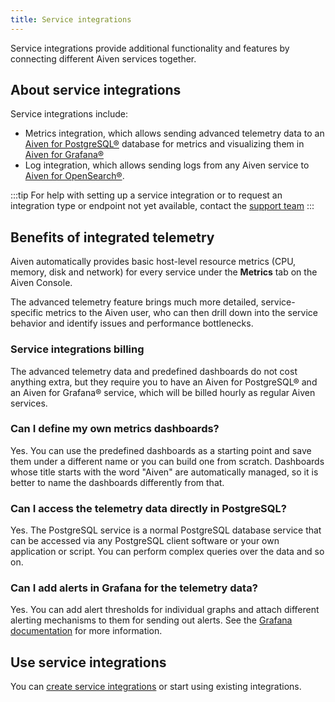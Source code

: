 ```yaml
---
title: Service integrations
---
```


Service integrations provide additional functionality and features by connecting different Aiven services together.

## About service integrations

Service integrations include:

- Metrics integration, which allows sending advanced telemetry data to an
  [Aiven for PostgreSQL®](https://aiven.io/postgresql) database for metrics and
  visualizing them in [Aiven for Grafana®](https://aiven.io/grafana)
- Log integration, which allows sending logs from any Aiven service to
  [Aiven for OpenSearch®](https://aiven.io/opensearch).

:::tip
For help with setting up a service integration or to request an integration type or
endpoint not yet available, contact the [support team](mailto:support@aiven.io)
:::

## Benefits of integrated telemetry

Aiven automatically provides basic host-level resource metrics (CPU,
memory, disk and network) for every service under the **Metrics** tab on
the Aiven Console.

The advanced telemetry feature brings much more detailed,
service-specific metrics to the Aiven user, who can then drill down into
the service behavior and identify issues and performance bottlenecks.

### Service integrations billing

The advanced telemetry data and predefined dashboards do not cost
anything extra, but they require you to have an Aiven for PostgreSQL®
and an Aiven for Grafana® service, which will be billed hourly as
regular Aiven services.

### Can I define my own metrics dashboards?

Yes. You can use the predefined dashboards as a starting point and save
them under a different name or you can build one from scratch.
Dashboards whose title starts with the word \"Aiven\" are automatically
managed, so it is better to name the dashboards differently from that.

### Can I access the telemetry data directly in PostgreSQL?

Yes. The PostgreSQL service is a normal PostgreSQL database service that
can be accessed via any PostgreSQL client software or your own
application or script. You can perform complex queries over the data and
so on.

### Can I add alerts in Grafana for the telemetry data?

Yes. You can add alert thresholds for individual graphs and attach
different alerting mechanisms to them for sending out alerts.
See the [Grafana documentation](/docs/products/grafana) for more information.

## Use service integrations

You can [create service integrations](/docs/platform/howto/create-service-integration) or
start using existing integrations.

